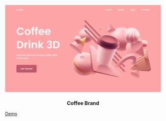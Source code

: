 <div align="center">
    <a href="https://coffee-3d-fv.netlify.app" target="_blank">
      <img src="design/preview.png" alt="Project Banner">
    </a>
  <h3 align="center">Coffee Brand</h3>
</div>

[Demo](https://lustrous-sunburst-89debe.netlify.app/)
